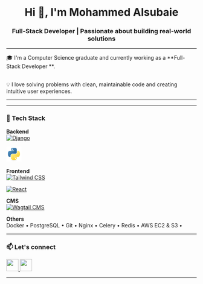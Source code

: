 <h1 align="center">Hi 👋, I'm Mohammed Alsubaie</h1>
<h3 align="center">Full-Stack Developer | Passionate about building real-world solutions</h3>

---

🎓 I'm a Computer Science graduate and currently working as a **Full-Stack Developer **.  

</br>
💡 I love solving problems with clean, maintainable code and creating intuitive user experiences.

---

---

### 🔧 Tech Stack

**Backend**  
<a href="https://www.djangoproject.com/" target="_blank"><img src="https://cdn.jsdelivr.net/gh/devicons/devicon/icons/django/django-plain.svg" width="40" height="40" alt="Django" /></a>

<a href="https://www.django-rest-framework.org/" target="_blank"><img src="https://raw.githubusercontent.com/devicons/devicon/master/icons/python/python-original.svg" width="40" height="40" alt="DRF" /></a>

**Frontend**  
<a href="https://tailwindcss.com/" target="_blank"><img src="https://www.vectorlogo.zone/logos/tailwindcss/tailwindcss-icon.svg" width="40" height="40" alt="Tailwind CSS" /></a>

<a href="https://reactjs.org/" target="_blank"><img src="https://upload.wikimedia.org/wikipedia/commons/a/a7/React-icon.svg" width="40" height="40" alt="React" /></a>

**CMS**  
<a href="https://wagtail.org/" target="_blank"><img src="https://raw.githubusercontent.com/wagtail/wagtail/main/.github/wagtail-logo.svg" width="80" alt="Wagtail CMS" /></a>

**Others**  
Docker • PostgreSQL • Git • Nginx • Celery • Redis • AWS EC2 & S3 • 

---

### 📫 Let's connect

<p align="left">
  <a href="https://www.linkedin.com/in/mohammed-alsubaie-309bb923b/" target="_blank" rel="noreferrer">
    <img src="https://raw.githubusercontent.com/danielcranney/readme-generator/main/public/icons/socials/linkedin.svg" width="32" height="32" />
  </a>
  
  <a href="https://twitter.com/Moh_AboFahad" target="_blank" rel="noreferrer">
    <img src="https://raw.githubusercontent.com/danielcranney/readme-generator/main/public/icons/socials/twitter.svg" width="32" height="32" />
  </a>
</p>

---

<!---
MOHAMMAD-ALSUBAIE/MOHAMMAD-ALSUBAIE is a ✨ special ✨ repository because its `README.md` (this file) appears on your GitHub profile.
You can click the Preview link to take a look at your changes.
--->
